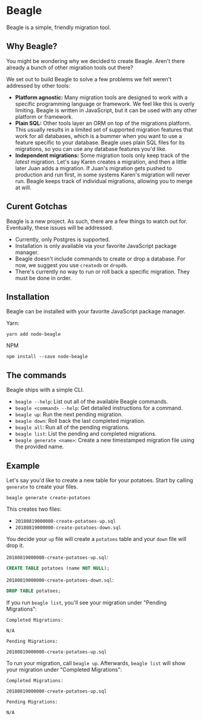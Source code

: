 # Beagle

Beagle is a simple, friendly migration tool.

## Why Beagle?

You might be wondering why we decided to create Beagle. Aren't there already a bunch of other
migration tools out there?

We set out to build Beagle to solve a few problems we felt weren't addressed by other tools:

* **Platform agnostic:** Many migration tools are designed to work with a specific programming
  language or framework. We feel like this is overly limiting. Beagle is written in JavaScript, but
  it can be used with any other platform or framework.
* **Plain SQL:** Other tools layer an ORM on top of the migrations platform. This usually results in
  a limited set of supported migration features that work for all databases, which is a bummer when
  you want to use a feature specific to your database. Beagle uses plain SQL files for its
  migrations, so you can use any database features you'd like.
* **Independent migrations:** Some migration tools only keep track of the *latest* migration. Let's
  say Karen creates a migration, and then a little later Juan adds a migration. If Juan's migration
  gets pushed to production and run first, in some systems Karen's migration will never run. Beagle
  keeps track of individual migrations, allowing you to merge at will.

## Curent Gotchas

Beagle is a new project. As such, there are a few things to watch out for. Eventually, these issues
will be addressed.

* Currently, only Postgres is supported.
* Installation is only available via your favorite JavaScript package manager.
* Beagle doesn't include commands to create or drop a database. For now, we suggest you use
  `createdb` or `dropdb`.
* There's currently no way to run or roll back a specific migration. They must be done in order.

## Installation

Beagle can be installed with your favorite JavaScript package manager.

Yarn:

``` shell
yarn add node-beagle
```

NPM

``` shell
npm install --save node-beagle
```

## The commands

Beagle ships with a simple CLI.

* `beagle --help`: List out all of the available Beagle commands.
* `beagle <command> --help`: Get detailed instructions for a command.
* `beagle up`: Run the next pending migration.
* `beagle down`: Roll back the last completed migration.
* `beagle all`: Run all of the pending migrations.
* `beagle list`: List the pending and completed migrations.
* `beagle generate <name>`: Create a new timestamped migration file using the provided name.

## Example

Let's say you'd like to create a new table for your potatoes. Start by calling `generate` to create
your files.

``` shell
beagle generate create-potatoes
```

This creates two files:

* `20180819000000-create-potatoes-up.sql`
* `20180819000000-create-potatoes-down.sql`

You decide your `up` file will create a `potatoes` table and your `down` file will drop it.

`20180819000000-create-potatoes-up.sql`:

``` sql
CREATE TABLE potatoes (name NOT NULL);
```

`20180819000000-create-potatoes-down.sql`:

``` sql
DROP TABLE potatoes;
```

If you run `beagle list`, you'll see your migration under "Pending Migrations":

```
Completed Migrations:

N/A

Pending Migrations:

20180819000000-create-potatoes-up.sql
```

To run your migration, call `beagle up`. Afterwards, `beagle list` will show your migration under
"Completed Migrations":

```
Completed Migrations:

20180819000000-create-potatoes-up.sql

Pending Migrations:

N/A
```
